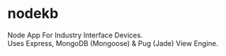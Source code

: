 # nodekb
Node App For Industry Interface Devices.<br/>
Uses Express, MongoDB (Mongoose) & Pug (Jade) View Engine.
